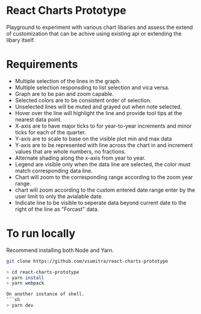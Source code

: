 # React Charts Prototype

Playground to experiment with various chart libaries and assess the extend of customization that can be achive using existing api or extending the libary itself.

# Requirements

- Multiple selection of the lines in the graph.
- Multiple selection responsding to list selection and vica versa.
- Graph are to be pan and zoom capable.
- Selected colors are to be consistent order of selection.
- Unselected lines will be muted and grayed out when note selected.
- Hover over the line will highlight the line and provide tool tips at the nearest data point.
- X-axis are to have major ticks to for year-to-year increments and minor ticks for each of the quarter.
- Y-axis are to scale to base on the visible plot min and max data
- Y-axis are to be represented with line across the chart in and increment values that are whole numbers, no fractions.
- Alternate shading along the x-axis from year to year.
- Legend are visible only when the data line are selected, the color must match corresponding data line.
- Chart will zoom to the corresponding range according to the zoom year range.
- chart will zoom according to the custom entered date range enter by the user limit to only the avialable date.
- Indicate line to be visible to seperate data beyond current date to the right of the line as "Forcast" data.

# To run locally

Recommend installing both Node and Yarn.

```sh
git clone https://github.com/vsumitra/react-charts-prototype

> cd react-charts-prototype
> yarn install
> yarn webpack

On another instance of shell.
```sh
> yarn dev

